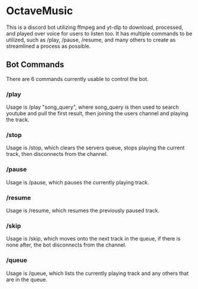 # OctaveMusic
This is a discord bot utilizing ffmpeg and yt-dlp to download, processed, and played over voice for users to listen too. It has multiple commands to be utilized, such as /play, /pause, /resume, and many others to create as streamlined a process as possible.

## Bot Commands
There are 6 commands currently usable to control the bot.
### /play
Usage is /play "song_query", where song_query is then used to search youtube and pull the first result, then joining the users channel and playing the track.
### /stop
Usage is /stop, which clears the servers queue, stops playing the current track, then disconnects from the channel.
### /pause
Usage is /pause, which pauses the currently playing track.
### /resume
Usage is /resume, which resumes the previously paused track.
### /skip
Usage is /skip, which moves onto the next track in the queue, if there is none after, the bot disconnects from the channel.
### /queue
Usage is /queue, which lists the currently playing track and any others that are in the queue.
